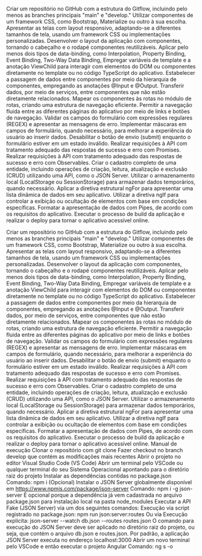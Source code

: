 Criar um repositório no GitHub com a estrutura do Gitflow, incluindo pelo menos as branches principais "main" e "develop."
Utilizar componentes de um framework CSS, como Bootstrap, Materialize ou outro à sua escolha.
 Apresentar as telas com layout responsivo, adaptando-se a diferentes tamanhos de tela, usando um framework CSS ou implementações personalizadas.
 Desenvolver o layout da aplicação com componentes, tornando o cabeçalho e o rodapé componentes reutilizáveis.
 Aplicar pelo menos dois tipos de data-binding, como Interpolation, Property Binding, Event Binding, Two-Way Data Binding,
 Empregar variáveis de template e a anotação ViewChild para interagir com elementos do DOM ou componentes diretamente no template ou no código TypeScript do aplicativo.
 Estabelecer a passagem de dados entre componentes por meio da hierarquia de componentes, empregando as anotações @Input e @Output.
 Transferir dados, por meio de serviços, entre componentes que não estão diretamente relacionados.
 Mapear os componentes às rotas no módulo de rotas, criando uma estrutura de navegação eficiente.
 Permitir a navegação fluida entre as diferentes páginas do aplicativo por meio de links e botões de navegação.
 Validar os campos do formulário com expressões regulares (REGEX) e apresentar as mensagens de erro.
 Implementar máscaras em campos de formulário, quando necessário, para melhorar a experiência do usuário ao inserir dados.
 Desabilitar o botão de envio (submit) enquanto o formulário estiver em um estado inválido.
 Realizar requisições à API com tratamento adequado das respostas de sucesso e erro com Promises.
 Realizar requisições à API com tratamento adequado das respostas de sucesso e erro com Observables.
 Criar o cadastro completo de uma entidade, incluindo operações de criação, leitura, atualização e exclusão (CRUD) utilizando uma API, como o JSON Server.
 Utilizar o armazenamento local (LocalStorage ou SessionStorage) para armazenar dados temporários, quando necessário.
 Aplicar a diretiva estrutural ngFor para apresentar uma lista dinâmica de dados em seu aplicativo.
 Utilizar a diretiva ngIf para controlar a exibição ou ocultação de elementos com base em condições específicas.
 Formatar a apresentação de dados com Pipes, de acordo com os requisitos do aplicativo.
 Executar o processo de build da aplicação e realizar o deploy para tornar o aplicativo acessível online.


 Criar um repositório no GitHub com a estrutura do Gitflow, incluindo pelo menos as branches principais "main" e "develop."
 Utilizar componentes de um framework CSS, como Bootstrap, Materialize ou outro à sua escolha.
 Apresentar as telas com layout responsivo, adaptando-se a diferentes tamanhos de tela, usando um framework CSS ou implementações personalizadas.
 Desenvolver o layout da aplicação com componentes, tornando o cabeçalho e o rodapé componentes reutilizáveis.
 Aplicar pelo menos dois tipos de data-binding, como Interpolation, Property Binding, Event Binding, Two-Way Data Binding,
 Empregar variáveis de template e a anotação ViewChild para interagir com elementos do DOM ou componentes diretamente no template ou no código TypeScript do aplicativo.
 Estabelecer a passagem de dados entre componentes por meio da hierarquia de componentes, empregando as anotações @Input e @Output.
 Transferir dados, por meio de serviços, entre componentes que não estão diretamente relacionados.
 Mapear os componentes às rotas no módulo de rotas, criando uma estrutura de navegação eficiente.
 Permitir a navegação fluida entre as diferentes páginas do aplicativo por meio de links e botões de navegação.
 Validar os campos do formulário com expressões regulares (REGEX) e apresentar as mensagens de erro.
 Implementar máscaras em campos de formulário, quando necessário, para melhorar a experiência do usuário ao inserir dados.
 Desabilitar o botão de envio (submit) enquanto o formulário estiver em um estado inválido.
 Realizar requisições à API com tratamento adequado das respostas de sucesso e erro com Promises.
 Realizar requisições à API com tratamento adequado das respostas de sucesso e erro com Observables.
 Criar o cadastro completo de uma entidade, incluindo operações de criação, leitura, atualização e exclusão (CRUD) utilizando uma API, como o JSON Server.
 Utilizar o armazenamento local (LocalStorage ou SessionStorage) para armazenar dados temporários, quando necessário.
 Aplicar a diretiva estrutural ngFor para apresentar uma lista dinâmica de dados em seu aplicativo.
 Utilizar a diretiva ngIf para controlar a exibição ou ocultação de elementos com base em condições específicas.
 Formatar a apresentação de dados com Pipes, de acordo com os requisitos do aplicativo.
 Executar o processo de build da aplicação e realizar o deploy para tornar o aplicativo acessível online.
Manual de execução
Clonar o repositório com git clone
Fazer checkout no branch develop que contém as modificações mais recentes
Abrir o projeto no editor Visual Studio Code (VS Code)
Abrir um terminal pelo VSCode ou qualquer terminal do seu Sistema Operacional apontando para o diretório raiz do projeto
Instalar as dependências contidas no package.json
Comando: npm i
(Opcional) Instalar o JSON Server globalmente disponível em https://www.npmjs.com/package/json-server
Comando: npm i -g json-server
É opcional porque a dependência já vem cadastrada no arquivo package.json para instalação local na pasta node_modules
Executar a API Fake (JSON Server) via um dos seguintes comandos:
Execução via script registrado no package.json: npm run json:server:routes
Ou via Execução explícita: json-server --watch db.json --routes routes.json
O comando para execução do JSON Server deve ser aplicado no diretório raiz do projeto, ou seja, que contém o arquivo db.json e routes.json.
Por padrão, a aplicação JSON Server executa no endereço localhost:3000
Abrir um novo terminal pelo VSCode e então executar o projeto Angular
Comando: ng s -o
